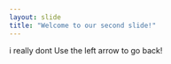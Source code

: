 ```yaml
---
layout: slide
title: "Welcome to our second slide!"
---
```

i really dont
Use the left arrow to go back!
